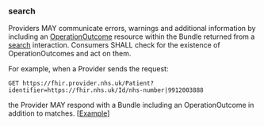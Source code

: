 ### search
Providers MAY communicate errors, warnings and additional information by including an
[OperationOutcome](https://hl7.org/fhir/R4/operationoutcome.html) resource within the Bundle returned from a 
[search](https://hl7.org/fhir/R4/http.html#search) interaction. 
Consumers SHALL check for the existence of OperationOutcomes and act on them.

For example, when a Provider sends the request:
```
GET https://fhir.provider.nhs.uk/Patient?identifier=https://fhir.nhs.uk/Id/nhs-number|9912003888
```
the Provider MAY respond with a Bundle including an OperationOutcome in addition to matches. [[Example](Bundle-Response-searchreturnswarning.html)]

